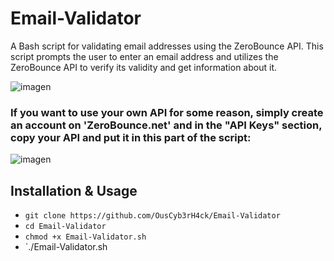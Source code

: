 # Email-Validator
A Bash script for validating email addresses using the ZeroBounce API. This script prompts the user to enter an email address and utilizes the ZeroBounce API to verify its validity and get information about it.

![imagen](https://github.com/OusCyb3rH4ck/Email-Validator/assets/158448818/d8462e96-aaf4-4895-98e3-9e774a581c82)

### If you want to use your own API for some reason, simply create an account on 'ZeroBounce.net' and in the "API Keys" section, copy your API and put it in this part of the script:
![imagen](https://github.com/OusCyb3rH4ck/Email-Validator/assets/158448818/893532a2-bd8f-4c41-865b-94ed9ca49642)

## Installation & Usage

- `git clone https://github.com/OusCyb3rH4ck/Email-Validator`
- `cd Email-Validator`
- `chmod +x Email-Validator.sh`
- `./Email-Validator.sh
